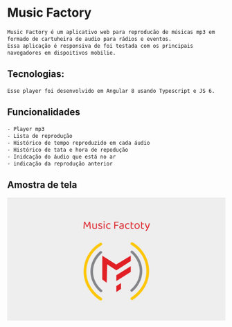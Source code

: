 # Music Factory
    Music Factory é um aplicativo web para reproducão de músicas mp3 em formado de cartuheira de audio para rádios e eventos.
    Essa aplicação é responsiva de foi testada com os principais navegadores em dispoitivos mobilie.

## Tecnologias:
    Esse player foi desenvolvido em Angular 8 usando Typescript e JS 6.

## Funcionalidades
    - Player mp3
    - Lista de reprodução
    - Histórico de tempo reproduzido em cada áudio
    - Histórico de tata e hora de repodução
    - Inidcação do áudio que está no ar
    - indicação da reprodução anterior

## Amostra de tela
![](frontend/src/assets/screenshots/1.jpg)